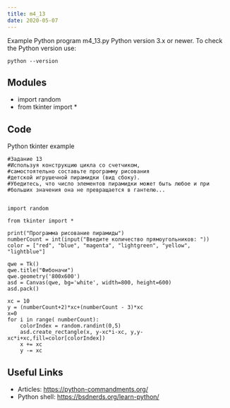 ```yaml
---
title: m4_13
date: 2020-05-07
---
```

Example Python program m4_13.py
Python version 3.x or newer.
To check the Python version use:

    python --version

## Modules

* import random
* from tkinter import *

## Code

Python tkinter example

    #Задание 13
    #Используя конструкцию цикла со счетчиком,
    #самостоятельно составьте программу рисования
    #детской игрушечной пирамидки (вид сбоку). 
    #Убедитесь, что число элементов пирамидки может быть любое и при
    #больших значения она не превращается в гантелю...
    
    
    import random
    
    from tkinter import *
    
    print("Программа рисование пирамиды")
    numberCount = int(input("Введите количество прямоугольников: "))
    color = ["red", "blue", "magenta", "lightgreen", "yellow", "lightblue"]
    
    qwe = Tk()
    qwe.title("Фибоначи")
    qwe.geometry('800x600')
    asd = Canvas(qwe, bg='white', width=800, height=600)
    asd.pack()
    
    xc = 10
    y = (numberCount+2)*xc+(numberCount - 3)*xc
    x=0
    for i in range( numberCount):
        colorIndex = random.randint(0,5)
        asd.create_rectangle(x, y-xc*i-xc, y,y-xc*i+xc,fill=color[colorIndex])
        x += xc
        y -= xc
        
    

## Useful Links

- Articles: https://python-commandments.org/
- Python shell: https://bsdnerds.org/learn-python/
